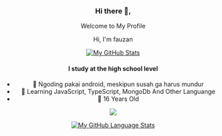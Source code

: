 <div align="center">
<h3>Hi there 👋,</h3>
<p>Welcome to My Profile</p>
<p>Hi, I'm fauzan <p> <div align="center">

[![My GitHub Stats](https://github-readme-stats.vercel.app/api/?username=Fau-Zan&count_private=true&theme=tokyonight&showicons=true)]()

#### I study at the high school level
- 🔭 Ngoding pakai android, meskipun susah ga harus mundur
- 🌱 Learning JavaScript, TypeScript, MongoDb And Other Languange
- 👯 16 Years Old

![](https://img.shields.io/badge/Fauzan-Huskar-informational?style=flat&logo=<LOGO_NAME>&logoColor=white&color=2bbc8a)


[![My GitHub Language Stats](https://github-readme-stats.vercel.app/api/top-langs/?username=Fau-Zan&langs_count=5&theme=tokyonight)]()
